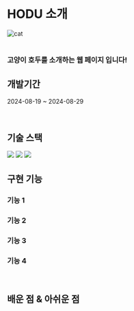 # HODU 소개 
  
![cat](https://github.com/user-attachments/assets/eab84a8b-128a-45a3-b902-ddcd3b2926b4)
  <br>
  <br>
 ### 고양이 호두를 소개하는 웹 페이지 입니다!


## 개발기간
2024-08-19 ~ 2024-08-29


<br>

## 기술 스택
<img src="https://img.shields.io/badge/html5-E34F26?style=for-the-badge&logo=html5&logoColor=white">
<img src="https://img.shields.io/badge/css-1572B6?style=for-the-badge&logo=css3&logoColor=white">
<img src="https://img.shields.io/badge/javascript-F7DF1E?style=for-the-badge&logo=javascript&logoColor=black">

<br>

## 구현 기능

### 기능 1

### 기능 2

### 기능 3

### 기능 4

<br>

## 배운 점 & 아쉬운 점




